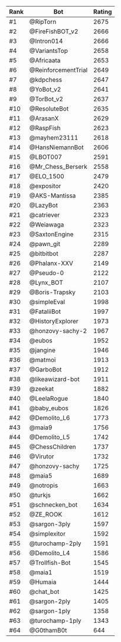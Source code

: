 Rank|Bot|Rating
---|---|---
#1|@RipTorn|2675
#2|@FireFishBOT_v2|2666
#3|@Intron014|2666
#4|@VariantsTop|2658
#5|@Africaata|2653
#6|@ReinforcementTrial|2649
#7|@kdpchess|2647
#8|@YoBot_v2|2641
#9|@TorBot_v2|2637
#10|@ResoluteBot|2635
#11|@ArasanX|2629
#12|@RaspFish|2623
#13|@mayhem23111|2618
#14|@HansNiemannBot|2606
#15|@LBOT007|2591
#16|@Mr_Chess_Berserk|2558
#17|@ELO_1500|2479
#18|@expositor|2420
#19|@AKS-Mantissa|2385
#20|@LazyBot|2363
#21|@catriever|2323
#22|@Weiawaga|2323
#23|@SaxtonEngine|2315
#24|@pawn_git|2289
#25|@bitbitbot|2287
#26|@Phalanx-XXV|2149
#27|@Pseudo-0|2122
#28|@Lynx_BOT|2107
#29|@Boris-Trapsky|2103
#30|@simpleEval|1998
#31|@FataliiBot|1997
#32|@HistoryExplorer|1973
#33|@honzovy-sachy-2|1967
#34|@eubos|1952
#35|@jangine|1946
#36|@matmoi|1913
#37|@GarboBot|1912
#38|@likeawizard-bot|1911
#39|@zeekat|1882
#40|@LeelaRogue|1840
#41|@baby_eubos|1826
#42|@Demolito_L6|1773
#43|@maia9|1756
#44|@Demolito_L5|1742
#45|@ChessChildren|1737
#46|@Virutor|1732
#47|@honzovy-sachy|1725
#48|@maia5|1689
#49|@notropis|1663
#50|@turkjs|1662
#51|@schnecken_bot|1634
#52|@ZE_ROOK|1612
#53|@sargon-3ply|1597
#54|@simplexitor|1592
#55|@turochamp-2ply|1591
#56|@Demolito_L4|1586
#57|@Trollfish-Bot|1545
#58|@maia1|1519
#59|@Humaia|1444
#60|@chat_bot|1425
#61|@sargon-2ply|1405
#62|@sargon-1ply|1358
#63|@turochamp-1ply|1343
#64|@G0thamB0t|644
